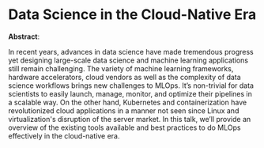 # Data Science in the Cloud-Native Era

**Abstract**:

In recent years, advances in data science have made tremendous progress yet designing large-scale data science and machine learning applications still remain challenging. The variety of machine learning frameworks, hardware accelerators, cloud vendors as well as the complexity of data science workflows brings new challenges to MLOps. It’s non-trivial for data scientists to easily launch, manage, monitor, and optimize their pipelines in a scalable way. On the other hand,  Kubernetes and containerization have revolutionized cloud applications in a manner not seen since Linux and virtualization's disruption of the server market. In this talk, we’ll provide an overview of the existing tools available and best practices to do MLOps effectively in the cloud-native era.
